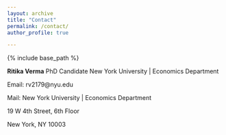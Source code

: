 ```yaml
---
layout: archive
title: "Contact"
permalink: /contact/
author_profile: true

---
```


{% include base_path %}

**Ritika Verma**
PhD Candidate 
New York University | Economics Department

<p>
  Email: rv2179@nyu.edu
</p>

<p>
  Mail: New York University | Economics Department
  </p>
  <p>
     19 W 4th Street, 6th Floor
  </p>
 <p>
     New York, NY 10003
 </p>





